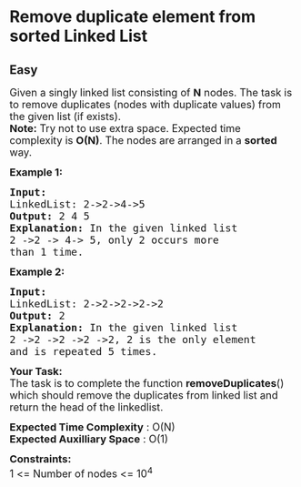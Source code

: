 # Remove duplicate element from sorted Linked List
## Easy 
<div class="problem-statement" style="user-select: auto;">
                <p style="user-select: auto;"></p><p style="user-select: auto;"><span style="font-size: 18px; user-select: auto;">Given a singly linked list consisting of <strong style="user-select: auto;">N</strong> nodes. The task is to remove duplicates (nodes with duplicate values) from the given list (if exists).</span><br style="user-select: auto;">
<span style="font-size: 18px; user-select: auto;"><strong style="user-select: auto;">Note:</strong> Try not to use extra space. Expected time complexity is <strong style="user-select: auto;">O(N)</strong>. The nodes are arranged in a <strong style="user-select: auto;">sorted </strong>way.</span></p>

<p style="user-select: auto;"><span style="font-size: 18px; user-select: auto;"><strong style="user-select: auto;">Example 1:</strong></span></p>

<pre style="user-select: auto;"><span style="font-size: 18px; user-select: auto;"><strong style="user-select: auto;">Input:
</strong>LinkedList: 2-&gt;2-&gt;4-&gt;5
<strong style="user-select: auto;">Output: </strong>2 4 5<strong style="user-select: auto;">
Explanation: </strong>In the given linked list 
2 -&gt;2 -&gt; 4-&gt; 5, only 2 occurs more 
than 1 time.</span>
</pre>

<p style="user-select: auto;"><span style="font-size: 18px; user-select: auto;"><strong style="user-select: auto;">Example 2:</strong></span></p>

<pre style="user-select: auto;"><span style="font-size: 18px; user-select: auto;"><strong style="user-select: auto;">Input:
</strong>LinkedList: 2-&gt;2-&gt;2-&gt;2-&gt;2
<strong style="user-select: auto;">Output: </strong>2<strong style="user-select: auto;">
Explanation: </strong>In the given linked list 
2 -&gt;2 -&gt;2 -&gt;2 -&gt;2, 2 is the only element
and is repeated 5 times.</span></pre>

<p style="user-select: auto;"><span style="font-size: 18px; user-select: auto;"><strong style="user-select: auto;">Your Task:</strong><br style="user-select: auto;">
The task is to complete the function&nbsp;<strong style="user-select: auto;">removeDuplicates</strong>() which should remove the duplicates from linked list and return the head of the linkedlist.</span></p>

<p style="user-select: auto;"><span style="font-size: 18px; user-select: auto;"><strong style="user-select: auto;">Expected Time Complexity</strong> : O(N)<br style="user-select: auto;">
<strong style="user-select: auto;">Expected Auxilliary Space</strong> : O(1)</span></p>

<p style="user-select: auto;"><span style="font-size: 18px; user-select: auto;"><strong style="user-select: auto;">Constraints:</strong><br style="user-select: auto;">
1 &lt;= Number of nodes &lt;= 10<sup style="user-select: auto;">4</sup></span></p>

<p style="user-select: auto;">&nbsp;</p>
 <p style="user-select: auto;"></p>
            </div>